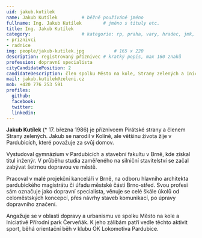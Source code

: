 ```yaml
---
uid: jakub.kutilek
name: Jakub Kutílek   		# běžně používáné jméno
fullname: Ing. Jakub Kutílek		# jméno s tituly etc.
title: Ing. Jakub Kutílek
category:             		# kategorie: rp, praha, vary, hradec, jmk, senat
- priznivci
- radnice
img: people/jakub-kutilek.jpg           # 165 x 220
description: registrovaný příznivec # kratký popis, max 160 znaků
profession: dopravní specialista
cityCandidatePosition: 2
candidateDescription: člen spolku Město na kole, Strany zelených a Iniciativy Přírodní park Červeňák
mail: jakub.kutilek@zeleni.cz
mob: +420 776 253 591
profiles:
  github:
  facebook:
  twitter:
  linkedin:
---
```

**Jakub Kutílek** (* 17. března 1986) je příznivcem Pirátské strany a členem Strany zelených. Jakub se narodil v Kolíně, ale většinu života žije v Pardubicích, které považuje za svůj domov.

Vystudoval gymnázium v Pardubicích a stavební fakultu v Brně, kde získal titul inženýr. V průběhu studia zaměřeného na silniční stavitelství se začal zabývat šetrnou dopravou ve městě.

Pracoval v malé projekční kanceláři v Brně, na odboru hlavního architekta pardubického magistrátu či úřadu městské části Brno-střed. Svou profesi sám označuje jako dopravní specialista, věnuje se celé škále úkolů od celoměstských koncepcí, přes návrhy staveb komunikací, po úpravy dopravního značení.

Angažuje se v oblasti dopravy a urbanismu ve spolku Město na kole a Iniciativě Přírodní park Červeňák. K jeho zálibám patří vedle těchto aktivit sport, běhá orientační běh v klubu OK Lokomotiva Pardubice.
